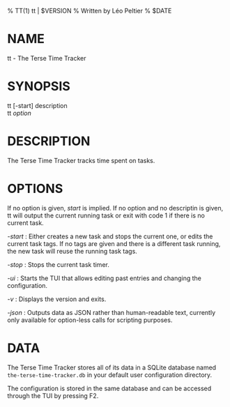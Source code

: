 % TT(1) tt | $VERSION
% Written by Léo Peltier
% $DATE

# NAME
tt - The Terse Time Tracker

# SYNOPSIS
tt [-start] description  
tt *option*

# DESCRIPTION
The Terse Time Tracker tracks time spent on tasks.

# OPTIONS
If no option is given, *start* is implied. If no option and no descriptin is
given, tt will output the current running task or exit with code 1 if there is
no current task.

*-start*
:   Either creates a new task and stops the current one, or edits the current
    task tags. If no tags are given and there is a different task running, the
    new task will reuse the running task tags.

*-stop*
:   Stops the current task timer.

*-ui*
:   Starts the TUI that allows editing past entries and changing the
    configuration.

*-v*
:   Displays the version and exits.

*-json*
:   Outputs data as JSON rather than human-readable text, currently only
    available for option-less calls for scripting purposes.

# DATA
The Terse Time Tracker stores all of its data in a SQLite database named
`the-terse-time-tracker.db` in your default user configuration directory.

The configuration is stored in the same database and can be accessed through
the TUI by pressing F2.
